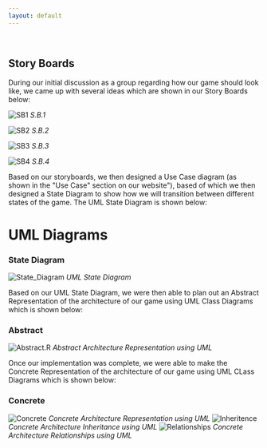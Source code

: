 ```yaml
---
layout: default
---
```

‍‍‍
## Story Boards
During our initial discussion as a group regarding how our game should look like, we came up with several ideas which are shown in our Story Boards below:

![SB1](/media/Storyboard1.PNG)
*S.B.1*


![SB2](/media/Storyboard2.PNG)
*S.B.2*


![SB3](/media/Storyboard3.PNG)
*S.B.3*


![SB4](/media/Storyboard4.PNG)
*S.B.4*


Based on our storyboards, we then designed a Use Case diagram (as shown in the "Use Case" section on our website"), based of which we then designed a State Diagram to show how we will transition between different states of the game. The UML State Diagram is shown below:

# UML Diagrams

### State Diagram
![State_Diagram](/media/State_Diagram_4.png)
*UML State Diagram*

Based on our UML State Diagram, we were then able to plan out an Abstract Representation of the architecture of our game using UML Class Diagrams which is shown below:

### Abstract ###
![Abstract.R](/media/Abstract-Architecture.png)
*Abstract Architecture Representation using UML*

Once our implementation was complete, we were able to make the Concrete Representation of the architecture of our game using UML CLass Diagrams which is shown below:

### Concrete ###
![Concrete](/media/concrete.png)
*Concrete Architecture Representation using UML*
![Inheritence](/media/inheritence.png)
*Concrete Architecture Inheritance using UML*
![Relationships](/media/relationships.png)
*Concrete Architecture Relationships using UML*
